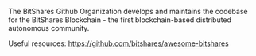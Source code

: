 The BitShares Github Organization develops and maintains the codebase for the BitShares Blockchain - the first blockchain-based distributed autonomous community.

Useful resources: https://github.com/bitshares/awesome-bitshares
